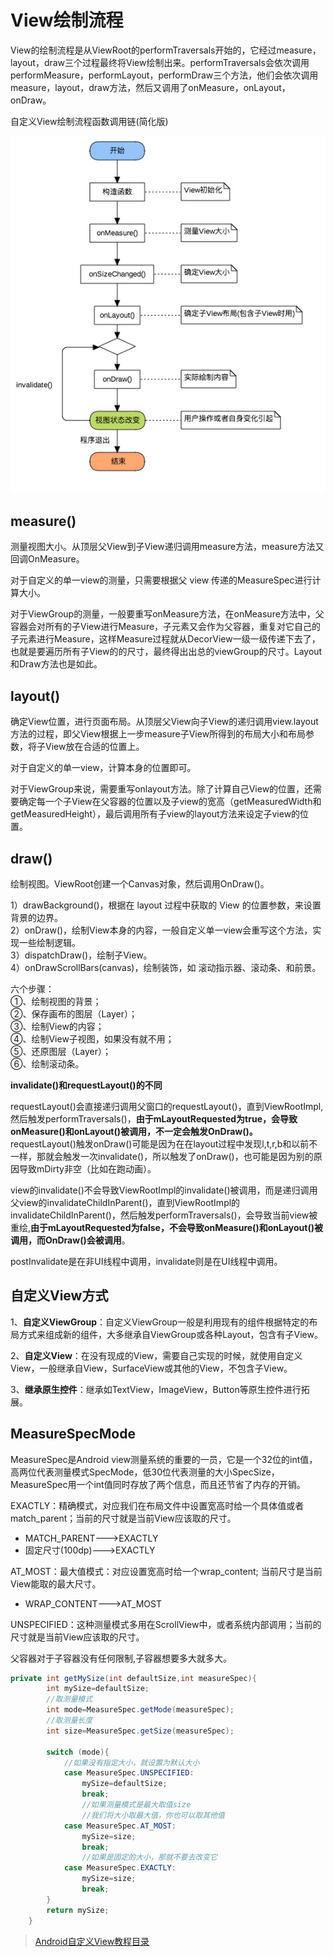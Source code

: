# View绘制流程

View的绘制流程是从ViewRoot的performTraversals开始的，它经过measure，layout，draw三个过程最终将View绘制出来。performTraversals会依次调用performMeasure，performLayout，performDraw三个方法，他们会依次调用measure，layout，draw方法，然后又调用了onMeasure，onLayout，onDraw。

自定义View绘制流程函数调用链(简化版)

![view](../image/zdy_view.jpg)

## measure()
测量视图大小。从顶层父View到子View递归调用measure方法，measure方法又回调OnMeasure。

对于自定义的单一view的测量，只需要根据父 view 传递的MeasureSpec进行计算大小。

对于ViewGroup的测量，一般要重写onMeasure方法，在onMeasure方法中，父容器会对所有的子View进行Measure，子元素又会作为父容器，重复对它自己的子元素进行Measure，这样Measure过程就从DecorView一级一级传递下去了，也就是要遍历所有子View的的尺寸，最终得出出总的viewGroup的尺寸。Layout和Draw方法也是如此。

## layout()
确定View位置，进行页面布局。从顶层父View向子View的递归调用view.layout方法的过程，即父View根据上一步measure子View所得到的布局大小和布局参数，将子View放在合适的位置上。

对于自定义的单一view，计算本身的位置即可。

对于ViewGroup来说，需要重写onlayout方法。除了计算自己View的位置，还需要确定每一个子View在父容器的位置以及子view的宽高（getMeasuredWidth和getMeasuredHeight），最后调用所有子view的layout方法来设定子view的位置。

## draw()
绘制视图。ViewRoot创建一个Canvas对象，然后调用OnDraw()。  

1）drawBackground()，根据在 layout 过程中获取的 View 的位置参数，来设置背景的边界。  
2）onDraw()，绘制View本身的内容，一般自定义单一view会重写这个方法，实现一些绘制逻辑。  
3）dispatchDraw()，绘制子View。   
4）onDrawScrollBars(canvas)，绘制装饰，如 滚动指示器、滚动条、和前景。

六个步骤：  
①、绘制视图的背景；  
②、保存画布的图层（Layer）；  
③、绘制View的内容；  
④、绘制View子视图，如果没有就不用；  
⑤、还原图层（Layer）；  
⑥、绘制滚动条。  

**invalidate()和requestLayout()的不同**

requestLayout()会直接递归调用父窗口的requestLayout()，直到ViewRootImpl,然后触发performTraversals()，**由于mLayoutRequested为true，会导致onMeasure()和onLayout()被调用，不一定会触发OnDraw()。** requestLayout()触发onDraw()可能是因为在在layout过程中发现l,t,r,b和以前不一样，那就会触发一次invalidate()，所以触发了onDraw()，也可能是因为别的原因导致mDirty非空（比如在跑动画）。

view的invalidate()不会导致ViewRootImpl的invalidate()被调用，而是递归调用父view的invalidateChildInParent()，直到ViewRootImpl的invalidateChildInParent()，然后触发performTraversals()，会导致当前view被重绘,**由于mLayoutRequested为false，不会导致onMeasure()和onLayout()被调用，而OnDraw()会被调用**。

postInvalidate是在非UI线程中调用，invalidate则是在UI线程中调用。

## 自定义View方式
 
1、**自定义ViewGroup**：自定义ViewGroup一般是利用现有的组件根据特定的布局方式来组成新的组件，大多继承自ViewGroup或各种Layout，包含有子View。
  
2、**自定义View**：在没有现成的View，需要自己实现的时候，就使用自定义View，一般继承自View，SurfaceView或其他的View，不包含子View。
 
3、**继承原生控件**：继承如TextView，ImageView，Button等原生控件进行拓展。

## MeasureSpecMode

MeasureSpec是Android view测量系统的重要的一员，它是一个32位的int值，高两位代表测量模式SpecMode，低30位代表测量的大小SpecSize，MeasureSpec用一个int值同时存放了两个信息，而且还节省了内存的开销。

<span class="font-red">EXACTLY：</span>精确模式，对应我们在布局文件中设置宽高时给一个具体值或者match_parent；当前的尺寸就是当前View应该取的尺寸。
- MATCH_PARENT--->EXACTLY
- 固定尺寸(100dp)--->EXACTLY

<span class="font-red">AT_MOST：</span>最大值模式：对应设置宽高时给一个wrap_content; 当前尺寸是当前View能取的最大尺寸。
- WRAP_CONTENT--->AT_MOST

<span class="font-red">UNSPECIFIED：</span>这种测量模式多用在ScrollView中，或者系统内部调用；当前的尺寸就是当前View应该取的尺寸。

父容器对于子容器没有任何限制,子容器想要多大就多大。

```java
private int getMySize(int defaultSize,int measureSpec){
        int mySize=defaultSize;
        //取测量模式
        int mode=MeasureSpec.getMode(measureSpec);
        //取测量长度
        int size=MeasureSpec.getSize(measureSpec);

        switch (mode){
            //如果没有指定大小，就设置为默认大小
            case MeasureSpec.UNSPECIFIED:
                mySize=defaultSize;
                break;
                //如果测量模式是最大取值size
                //我们将大小取最大值，你也可以取其他值
            case MeasureSpec.AT_MOST:
                mySize=size;
                break;
                //如果是固定的大小，那就不要去改变它
            case MeasureSpec.EXACTLY:
                mySize=size;
                break;
        }
        return mySize;
    }
```

> [Android自定义View教程目录](https://www.gcssloop.com/category/customview)